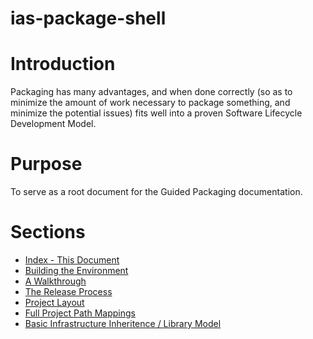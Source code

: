 # ias-package-shell

# Introduction

Packaging has many advantages, and when done correctly (so as to minimize the amount of work necessary to package something, and minimize the potential issues) fits well into a proven Software Lifecycle Development Model.

# Purpose
To serve as a root document for the Guided Packaging documentation.

# Sections

* [Index - This Document](./doc/index.md)
* [Building the Environment](./ias-guided-packaging-package-build-environment-setup.md)
* [A Walkthrough](./ias-guided-packaging-introduction.md)
* [The Release Process](./ias-guided-packaging-introduction-release-process.md)
* [Project Layout](./ias-guided-packaging-directory-allocations.md)
* [Full Project Path Mappings](./ias-guided-packaging-full-project-path-mappings.md)
* [Basic Infrastructure Inheritence / Library Model](./ias-guided-packaging-basic-inheritence-model.md)

